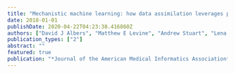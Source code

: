 ```yaml
---
title: "Mechanistic machine learning: how data assimilation leverages physiologic knowledge using Bayesian inference to forecast the future, infer the present, and phenotype"
date: 2018-01-01
publishDate: 2020-04-22T04:23:38.416860Z
authors: ["David J Albers", "Matthew E Levine", "Andrew Stuart", "Lena Mamykina", "Bruce Gluckman", "George Hripcsak"]
publication_types: ["2"]
abstract: ""
featured: true
publication: "*Journal of the American Medical Informatics Association*"
---
```



